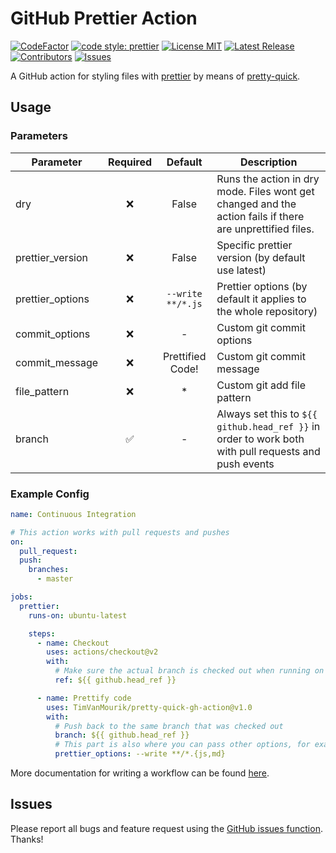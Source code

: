# GitHub Prettier Action

[![CodeFactor](https://www.codefactor.io/repository/github/TimVanMourik/pretty-quick-gh-action/badge/master)](https://www.codefactor.io/repository/github/TimVanMourik/pretty-quick-gh-action/overview/master)
[![code style: prettier](https://img.shields.io/badge/code_style-prettier-ff69b4.svg?style=flat-square)](https://github.com/prettier/prettier)
[![License MIT](https://img.shields.io/github/license/TimVanMourik/pretty-quick-gh-action)](https://github.com/TimVanMourik/pretty-quick-gh-action/blob/master/LICENSE)
[![Latest Release](https://img.shields.io/github/v/release/TimVanMourik/pretty-quick-gh-action)](https://github.com/TimVanMourik/pretty-quick-gh-action/releases)
[![Contributors](https://img.shields.io/github/contributors-anon/TimVanMourik/pretty-quick-gh-action)](https://github.com/TimVanMourik/pretty-quick-gh-action/graphs/contributors)
[![Issues](https://img.shields.io/github/issues/TimVanMourik/pretty-quick-gh-action)](https://github.com/TimVanMourik/pretty-quick-gh-action/issues)

A GitHub action for styling files with [prettier](https://prettier.io) by means of [pretty-quick](https://github.com/azz/pretty-quick).

## Usage

### Parameters

| Parameter        |      Required      |      Default      | Description                                                                                               |
| ---------------- | :----------------: | :---------------: | --------------------------------------------------------------------------------------------------------- |
| dry              |        :x:         |       False       | Runs the action in dry mode. Files wont get changed and the action fails if there are unprettified files. |
| prettier_version |        :x:         |       False       | Specific prettier version (by default use latest)                                                         |
| prettier_options |        :x:         | `--write **/*.js` | Prettier options (by default it applies to the whole repository)                                          |
| commit_options   |        :x:         |         -         | Custom git commit options                                                                                 |
| commit_message   |        :x:         | Prettified Code!  | Custom git commit message                                                                                 |
| file_pattern     |        :x:         |        \*         | Custom git add file pattern                                                                               |
| branch           | :white_check_mark: |         -         | Always set this to `${{ github.head_ref }}` in order to work both with pull requests and push events      |

### Example Config

```yaml
name: Continuous Integration

# This action works with pull requests and pushes
on:
  pull_request:
  push:
    branches:
      - master

jobs:
  prettier:
    runs-on: ubuntu-latest

    steps:
      - name: Checkout
        uses: actions/checkout@v2
        with:
          # Make sure the actual branch is checked out when running on pull requests
          ref: ${{ github.head_ref }}

      - name: Prettify code
        uses: TimVanMourik/pretty-quick-gh-action@v1.0
        with:
          # Push back to the same branch that was checked out
          branch: ${{ github.head_ref }}
          # This part is also where you can pass other options, for example:
          prettier_options: --write **/*.{js,md}
```

More documentation for writing a workflow can be found [here](https://help.github.com/en/actions/automating-your-workflow-with-github-actions/workflow-syntax-for-github-actions).

## Issues

Please report all bugs and feature request using the [GitHub issues function](https://github.com/TimVanMourik/pretty-quick-gh-action/issues/new). Thanks!
